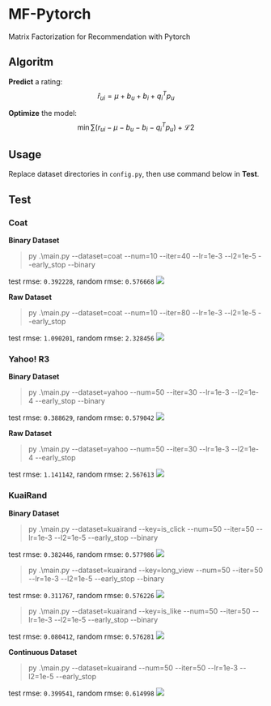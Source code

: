 # MF-Pytorch
Matrix Factorization for Recommendation with Pytorch

## Algoritm

**Predict** a rating:
$$\hat r_{ui} = \mu + b_u + b_i + q_i^Tp_u$$


**Optimize** the model:
$$\min \sum (r_{ui} - \mu - b_u - b_i - q_i^Tp_u) + \mathcal{L2}$$

## Usage

Replace dataset directories in `config.py`, then use command below in **Test**.

## Test

### Coat

**Binary Dataset**
> py .\main.py --dataset=coat --num=10 --iter=40 --lr=1e-3 --l2=1e-5 --early_stop --binary

test rmse: `0.392228`, random rmse: `0.576668`
![](pics/coat_visual.png)

**Raw Dataset**
> py .\main.py --dataset=coat --num=10 --iter=80 --lr=1e-3 --l2=1e-5 --early_stop

test rmse: `1.090201`, random rmse: `2.328456`
![](pics/raw_coat_visual.png)

### Yahoo! R3

**Binary Dataset**
> py .\main.py --dataset=yahoo --num=50 --iter=30 --lr=1e-3 --l2=1e-4 --early_stop --binary

test rmse: `0.388629`, random rmse: `0.579042`
![](pics/yahoo_visual.png)

**Raw Dataset**
> py .\main.py --dataset=yahoo --num=50 --iter=30 --lr=1e-3 --l2=1e-4 --early_stop

test rmse: `1.141142`, random rmse: `2.567613`
![](pics/raw_yahoo_visual.png)
### KuaiRand

**Binary Dataset**
> py .\main.py --dataset=kuairand --key=is_click --num=50 --iter=50 --lr=1e-3 --l2=1e-5 --early_stop --binary

test rmse: `0.382446`, random rmse: `0.577986`
![](pics/kuairand_is_click_visual.png)

> py .\main.py --dataset=kuairand --key=long_view --num=50 --iter=50 --lr=1e-3 --l2=1e-5 --early_stop --binary

test rmse: `0.311767`, random rmse: `0.576226`
![](pics/kuairand_long_view_visual.png)

> py .\main.py --dataset=kuairand --key=is_like --num=50 --iter=50 --lr=1e-3 --l2=1e-5 --early_stop --binary

test rmse: `0.080412`, random rmse: `0.576281`
![](pics/kuairand_is_like_visual.png)

**Continuous Dataset**
> py .\main.py --dataset=kuairand --num=50 --iter=50 --lr=1e-3 --l2=1e-5 --early_stop 

test rmse: `0.399541`, random rmse: `0.614998`
![](pics/raw_kuairand_visual.png)
